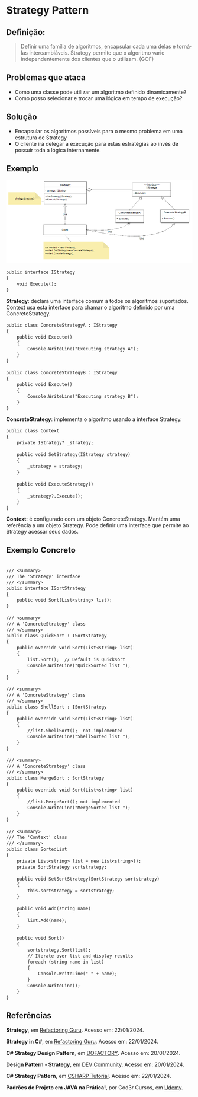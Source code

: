 # Strategy Pattern

## Definição:
> Definir uma família de algoritmos, encapsular cada uma delas e torná-las intercambiáveis. Strategy permite que o algoritmo varie independentemente dos clientes que o utilizam. (GOF)

## Problemas que ataca
- Como uma classe pode utilizar um algoritmo definido dinamicamente?
- Como posso selecionar e trocar uma lógica em tempo de execução?

## Solução
- Encapsular os algoritmos possíveis para o mesmo problema em uma estrutura de Strategy
- O cliente irá delegar a execução para estas estratégias ao invés de possuir toda a lógica internamente.

## Exemplo 

![Representação](Imagens/representacao.png)

~~~
public interface IStrategy
{
    void Execute();
}
~~~

**Strategy**: declara uma interface comum a todos os algoritmos suportados. Context usa esta interface para chamar o algoritmo definido por uma ConcreteStrategy.

~~~
public class ConcreteStrategyA : IStrategy
{
    public void Execute()
    {
        Console.WriteLine("Executing strategy A");
    }
}

public class ConcreteStrategyB : IStrategy
{
    public void Execute()
    {
        Console.WriteLine("Executing strategy B");
    }
}
~~~

**ConcreteStrategy**: implementa o algoritmo usando a interface Strategy.

~~~
public class Context
{
    private IStrategy? _strategy;

    public void SetStrategy(IStrategy strategy)
    {
        _strategy = strategy;
    }

    public void ExecuteStrategy()
    {
        _strategy?.Execute();
    }
}
~~~

**Context**: é configurado com um objeto ConcreteStrategy. Mantém uma referência a um objeto Strategy. Pode definir uma interface que permite ao Strategy acessar seus dados.


## Exemplo Concreto

~~~

/// <summary>
/// The 'Strategy' interface
/// </summary>
public interface ISortStrategy
{
    public void Sort(List<string> list);
}

/// <summary>
/// A 'ConcreteStrategy' class
/// </summary>
public class QuickSort : ISortStrategy
{
    public override void Sort(List<string> list)
    {
        list.Sort();  // Default is Quicksort
        Console.WriteLine("QuickSorted list ");
    }
}

/// <summary>
/// A 'ConcreteStrategy' class
/// </summary>
public class ShellSort : ISortStrategy
{
    public override void Sort(List<string> list)
    {
        //list.ShellSort();  not-implemented
        Console.WriteLine("ShellSorted list ");
    }
}

/// <summary>
/// A 'ConcreteStrategy' class
/// </summary>
public class MergeSort : SortStrategy
{
    public override void Sort(List<string> list)
    {
        //list.MergeSort(); not-implemented
        Console.WriteLine("MergeSorted list ");
    }
}

/// <summary>
/// The 'Context' class
/// </summary>
public class SortedList
{
    private List<string> list = new List<string>();
    private SortStrategy sortstrategy;

    public void SetSortStrategy(SortStrategy sortstrategy)
    {
        this.sortstrategy = sortstrategy;
    }

    public void Add(string name)
    {
        list.Add(name);
    }

    public void Sort()
    {
        sortstrategy.Sort(list);
        // Iterate over list and display results
        foreach (string name in list)
        {
            Console.WriteLine(" " + name);
        }
        Console.WriteLine();
    }
}
~~~


## Referências
**Strategy**, em [Refactoring Guru](https://refactoring.guru/pt-br/design-patterns/strategy). Acesso em: 22/01/2024.

**Strategy in C#**, em [Refactoring Guru](https://refactoring.guru/design-patterns/strategy/csharp/example). Acesso em: 22/01/2024.

**C# Strategy Design Pattern**, em [DOFACTORY](https://www.dofactory.com/net/strategy-design-pattern). Acesso em: 20/01/2024.

**Design Pattern - Strategy**, em [DEV Community](https://dev.to/marcosbelorio/design-pattern-strategy-111n). Acesso em: 20/01/2024.

**C# Strategy Pattern**, em [CSHARP Tutorial](https://www.csharptutorial.net/csharp-design-patterns/csharp-strategy-pattern/). Acesso em: 22/01/2024.

**Padrões de Projeto em JAVA na Prática!**, por Cod3r Cursos, em [Udemy](https://www.udemy.com/course/padroes-de-projeto-em-java-na-pratica/).


